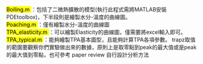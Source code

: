<mark> Boiling.m </mark> ：包括了二微熱擴散的模型(執行此程式需將MATLAB安裝PDEtoolbox)，下半段則是繪製水分-溫度的曲線圖。<br>
<mark> Poaching.m </mark> ：僅有繪製水分-溫度的曲線圖 <br>
<mark> TPA_elasticity.m </mark> ：可以繪製Elasticity的曲線圖，僅需要將excel輸入即可。<br>
<mark> TPA_typical.m </mark> ：能夠繪製TPA基本圖型，且能夠計算TPA各項參數。 trapz取值的範圍要觀察你們實驗做出來的數據，原則上是取零點到peak的最大值或是peak的最大值到零點，也可參考 paper review 自行設計分析方法 <br>


